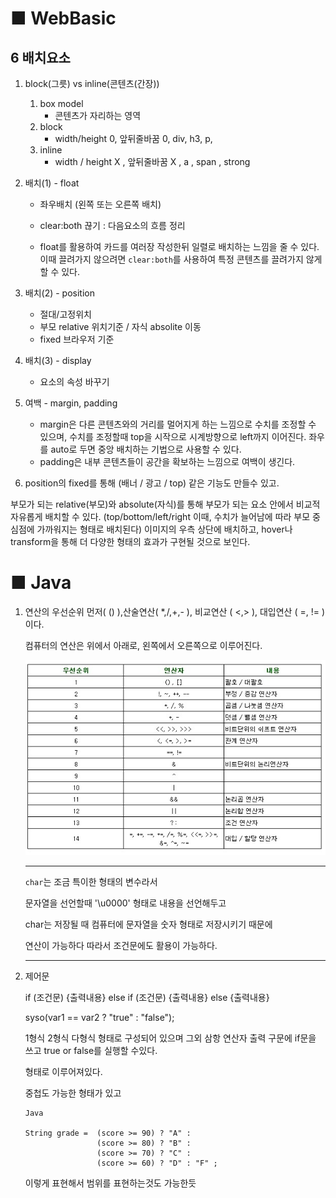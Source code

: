 

# ■ WebBasic


## 6 배치요소

1. block(그릇) vs inline(콘텐츠(간장))
    1) box model
        - 콘텐츠가 자리하는 영역
    2) block
        - width/height 0, 앞뒤줄바꿈 0, div, h3, p,
    3) inline
        - width / height X , 앞뒤줄바꿈 X , a , span , strong  


2. 배치(1) - float

    - 좌우배치 (왼쪽 또는 오른쪽 배치)
    - clear:both 끊기 : 다음요소의 흐름 정리

    - float를 활용하여 카드를 여러장 작성한뒤 일렬로 배치하는 느낌을 줄 수 있다.
      이때 끌려가지 않으려면 `clear:both`를 사용하여 특정 콘텐츠를 끌려가지 않게할 수 있다.

3. 배치(2) - position

    - 절대/고정위치
    - 부모 relative 위치기준 / 자식 absolite 이동
    - fixed 브라우저 기준

4. 배치(3) - display

    - 요소의 속성 바꾸기


5. 여백 - margin, padding 

    - margin은 다른 콘텐츠와의 거리를 멀어지게 하는 느낌으로 수치를 조정할 수 있으며, 수치를 조정할때 top을 시작으로 시계방향으로 left까지 이어진다. 좌우를 auto로 두면 중앙 배치하는 기법으로 사용할 수 있다.
    - padding은 내부 콘텐츠들이 공간을 확보하는 느낌으로 여백이 생긴다.


6. position의 fixed를 통해 (배너 / 광고 / top) 같은 기능도 만들수 있고.

부모가 되는 relative(부모)와 absolute(자식)를 통해 부모가 되는 요소 안에서 비교적 자유롭게 배치할 수 있다. (top/bottom/left/right 이때, 수치가 늘어남에 따라 부모 중심점에 가까워지는 형태로 배치된다)
이미지의 우측 상단에 배치하고, hover나 transform을 통해 더 다양한 형태의 효과가 구현될 것으로 보인다.



# ■ Java


1. 연산의 우선순위 먼저( () ),산술연산( *,/,+,- ), 비교연산 ( <,> ), 대입연산 ( =, != ) 이다.

    컴퓨터의 연산은 위에서 아래로, 왼쪽에서 오른쪽으로 이루어진다.

    ![연산자](./img/연산자.png)


    ---


    `char`는 조금 특이한 형태의 변수라서

    문자열을 선언할때 '\u0000' 형태로 내용을 선언해두고

    char는 저장될 때 컴퓨터에 문자열을 숫자 형태로 저장시키기 때문에

    연산이 가능하다 따라서 조건문에도 활용이 가능하다.


    ---


2. 제어문



    if (조건문) {출력내용}
    else if (조건문) {출력내용}
    else {출력내용}

    syso(var1 == var2 ? "true" : "false");

    1형식 2형식 다형식 형태로 구성되어 있으며 
    그외 삼항 연산자 출력 구문에 if문을 쓰고 true or false를 실행할 수있다.

    형태로 이루어져있다.

    중첩도 가능한 형태가 있고

    ```
    Java

    String grade =  (score >= 90) ? "A" :
                    (score >= 80) ? "B" :
                    (score >= 70) ? "C" :
                    (score >= 60) ? "D" : "F" ;

    ```
    이렇게 표현해서 범위를 표현하는것도 가능한듯




    
                    
    